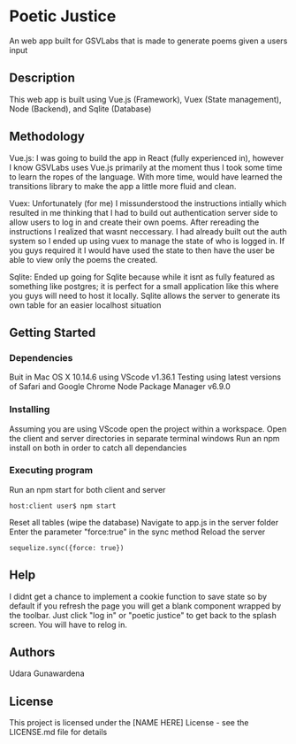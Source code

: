 # Poetic Justice

An web app built for GSVLabs that is made to generate poems given a users input

## Description

This web app is built using Vue.js (Framework), Vuex (State management), Node (Backend), and Sqlite (Database)

## Methodology

Vue.js: I was going to build the app in React (fully experienced in), however I know GSVLabs uses Vue.js primarily at the moment thus I took some time to learn the ropes of the language. With more time, would have learned the transitions library to make the app a little more fluid and clean.

Vuex: Unfortunately (for me) I missunderstood the instructions intially which resulted in me thinking that I had to build out authentication server side to allow users to log in and create their own poems. After rereading the instructions I realized that wasnt neccessary. I had already built out the auth system so I ended up using vuex to manage the state of who is logged in. If you guys required it I would have used the state to then have the user be able to view only the poems the created.

Sqlite: Ended up going for Sqlite because while it isnt as fully featured as something like postgres; it is perfect for a small application like this where you guys will need to host it locally. Sqlite allows the server to generate its own table for an easier localhost situation


## Getting Started

### Dependencies

Buit in Mac OS X 10.14.6 using VScode v1.36.1
Testing using latest versions of Safari and Google Chrome
Node Package Manager v6.9.0


### Installing

Assuming you are using VScode open the project within a workspace.
Open the client and server directories in separate terminal windows
Run an npm install on both in order to catch all dependancies

### Executing program

Run an npm start for both client and server
```
host:client user$ npm start
```
Reset all tables (wipe the database)
  Navigate to app.js in the server folder
  Enter the parameter "force:true" in the sync method
  Reload the server
```
sequelize.sync({force: true})
```

## Help

I didnt get a chance to implement a cookie function to save state so by default if you refresh the page you will get a blank component wrapped by the toolbar. Just click "log in" or "poetic justice" to get back to the splash screen. You will have to relog in. 

## Authors

Udara Gunawardena

## License

This project is licensed under the [NAME HERE] License - see the LICENSE.md file for details
